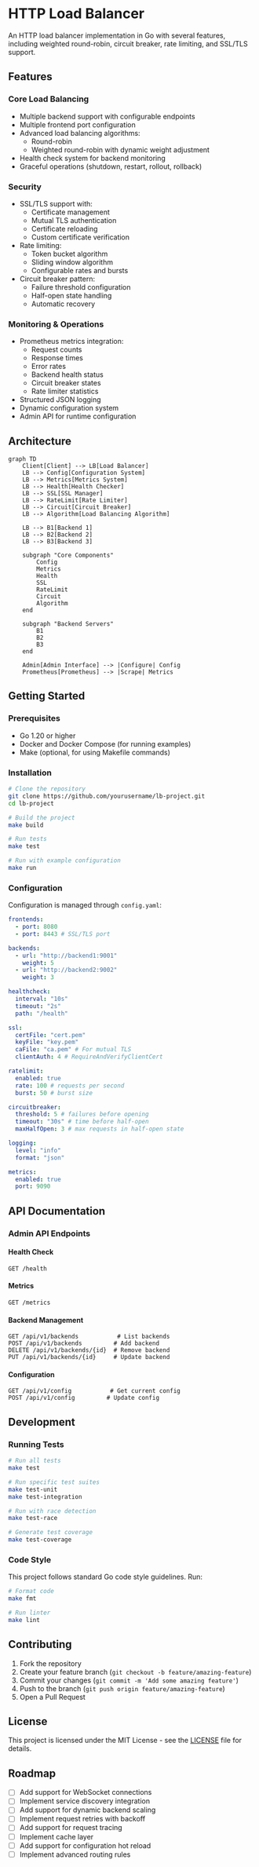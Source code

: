 # HTTP Load Balancer

An HTTP load balancer implementation in Go with several features, including weighted round-robin, circuit breaker, rate limiting, and SSL/TLS support.

## Features

### Core Load Balancing

- Multiple backend support with configurable endpoints
- Multiple frontend port configuration
- Advanced load balancing algorithms:
  - Round-robin
  - Weighted round-robin with dynamic weight adjustment
- Health check system for backend monitoring
- Graceful operations (shutdown, restart, rollout, rollback)

### Security

- SSL/TLS support with:
  - Certificate management
  - Mutual TLS authentication
  - Certificate reloading
  - Custom certificate verification
- Rate limiting:
  - Token bucket algorithm
  - Sliding window algorithm
  - Configurable rates and bursts
- Circuit breaker pattern:
  - Failure threshold configuration
  - Half-open state handling
  - Automatic recovery

### Monitoring & Operations

- Prometheus metrics integration:
  - Request counts
  - Response times
  - Error rates
  - Backend health status
  - Circuit breaker states
  - Rate limiter statistics
- Structured JSON logging
- Dynamic configuration system
- Admin API for runtime configuration

## Architecture

```mermaid
graph TD
    Client[Client] --> LB[Load Balancer]
    LB --> Config[Configuration System]
    LB --> Metrics[Metrics System]
    LB --> Health[Health Checker]
    LB --> SSL[SSL Manager]
    LB --> RateLimit[Rate Limiter]
    LB --> Circuit[Circuit Breaker]
    LB --> Algorithm[Load Balancing Algorithm]

    LB --> B1[Backend 1]
    LB --> B2[Backend 2]
    LB --> B3[Backend 3]

    subgraph "Core Components"
        Config
        Metrics
        Health
        SSL
        RateLimit
        Circuit
        Algorithm
    end

    subgraph "Backend Servers"
        B1
        B2
        B3
    end

    Admin[Admin Interface] --> |Configure| Config
    Prometheus[Prometheus] --> |Scrape| Metrics
```

## Getting Started

### Prerequisites

- Go 1.20 or higher
- Docker and Docker Compose (for running examples)
- Make (optional, for using Makefile commands)

### Installation

```bash
# Clone the repository
git clone https://github.com/yourusername/lb-project.git
cd lb-project

# Build the project
make build

# Run tests
make test

# Run with example configuration
make run
```

### Configuration

Configuration is managed through `config.yaml`:

```yaml
frontends:
  - port: 8080
  - port: 8443 # SSL/TLS port

backends:
  - url: "http://backend1:9001"
    weight: 5
  - url: "http://backend2:9002"
    weight: 3

healthcheck:
  interval: "10s"
  timeout: "2s"
  path: "/health"

ssl:
  certFile: "cert.pem"
  keyFile: "key.pem"
  caFile: "ca.pem" # For mutual TLS
  clientAuth: 4 # RequireAndVerifyClientCert

ratelimit:
  enabled: true
  rate: 100 # requests per second
  burst: 50 # burst size

circuitbreaker:
  threshold: 5 # failures before opening
  timeout: "30s" # time before half-open
  maxHalfOpen: 3 # max requests in half-open state

logging:
  level: "info"
  format: "json"

metrics:
  enabled: true
  port: 9090
```

## API Documentation

### Admin API Endpoints

#### Health Check

```http
GET /health
```

#### Metrics

```http
GET /metrics
```

#### Backend Management

```http
GET /api/v1/backends           # List backends
POST /api/v1/backends         # Add backend
DELETE /api/v1/backends/{id}  # Remove backend
PUT /api/v1/backends/{id}     # Update backend
```

#### Configuration

```http
GET /api/v1/config           # Get current config
POST /api/v1/config         # Update config
```

## Development

### Running Tests

```bash
# Run all tests
make test

# Run specific test suites
make test-unit
make test-integration

# Run with race detection
make test-race

# Generate test coverage
make test-coverage
```

### Code Style

This project follows standard Go code style guidelines. Run:

```bash
# Format code
make fmt

# Run linter
make lint
```

## Contributing

1. Fork the repository
2. Create your feature branch (`git checkout -b feature/amazing-feature`)
3. Commit your changes (`git commit -m 'Add some amazing feature'`)
4. Push to the branch (`git push origin feature/amazing-feature`)
5. Open a Pull Request

## License

This project is licensed under the MIT License - see the [LICENSE](LICENSE) file for details.

## Roadmap

- [ ] Add support for WebSocket connections
- [ ] Implement service discovery integration
- [ ] Add support for dynamic backend scaling
- [ ] Implement request retries with backoff
- [ ] Add support for request tracing
- [ ] Implement cache layer
- [ ] Add support for configuration hot reload
- [ ] Implement advanced routing rules
